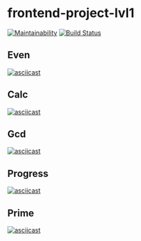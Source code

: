 # frontend-project-lvl1
[![Maintainability](https://api.codeclimate.com/v1/badges/784f1c572917c8599641/maintainability)](https://codeclimate.com/github/llyt/frontend-project-lvl1/maintainability)
[![Build Status](https://travis-ci.org/llyt/frontend-project-lvl1.svg?branch=master)](https://travis-ci.org/llyt/frontend-project-lvl1)

## Even

[![asciicast](https://asciinema.org/a/QkjSvYM69RxMCTQbrgLiwmyeL.svg)](https://asciinema.org/a/QkjSvYM69RxMCTQbrgLiwmyeL)
## Calc

[![asciicast](https://asciinema.org/a/vzRTr2CV7CVxBxnyT0a8DLf3r.svg)](https://asciinema.org/a/vzRTr2CV7CVxBxnyT0a8DLf3r)
## Gcd

[![asciicast](https://asciinema.org/a/tYuwcadpBNDM2muwzeQYoha1G.svg)](https://asciinema.org/a/tYuwcadpBNDM2muwzeQYoha1G)
## Progress

[![asciicast](https://asciinema.org/a/yWhOWn99Nejaf88cUIQbR8qbf.svg)](https://asciinema.org/a/yWhOWn99Nejaf88cUIQbR8qbf)
## Prime

[![asciicast](https://asciinema.org/a/iSIOpPsUlXLh1SRSAPR7duBJH.svg)](https://asciinema.org/a/iSIOpPsUlXLh1SRSAPR7duBJH)
